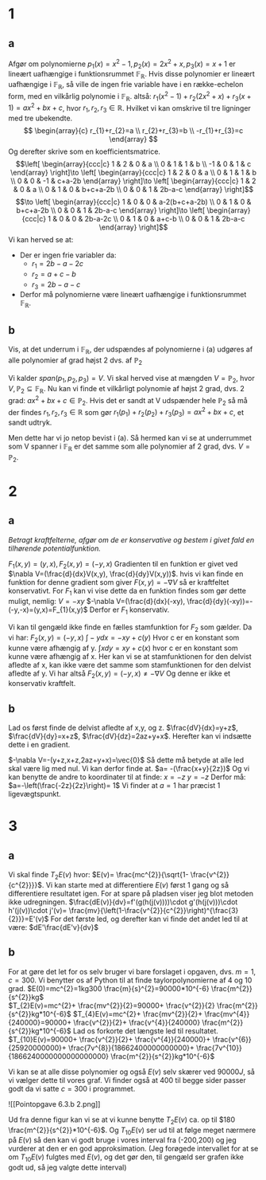 # 1
## a
Afgør om polynomierne 
$p_{1}(x)=x^{2}-1,p_{2}(x)=2x^{2}+x,p_{3}(x)=x+1$
er lineært uafhængige i funktionsrummet $\mathbb{F}_{\mathbb{R}}$.
Hvis disse polynomier er lineært uafhængige i $\mathbb{F}_{\mathbb{R}}$, så ville de ingen frie variable have i en række-echelon form, med en vilkårlig polynomie i $\mathbb{F}_{\mathbb{R}}$.
altså:
$r_{1}(x^{2}-1)+r_{2}(2x^{2}+x)+r_{3}(x+1)=ax^{2}+bx+c$, hvor $r_{1},r_{2},r_{3}\in \mathbb{R}$. 
Hvilket vi kan omskrive til tre ligninger med tre ubekendte.
$$
\begin{array}{c}
r_{1}+r_{2}=a \\ r_{2}+r_{3}=b \\ -r_{1}+r_{3}=c
\end{array}
$$
Og derefter skrive som en koefficientsmatrice.
$$\left[
\begin{array}{ccc|c}
1 & 2 & 0 & a \\ 0 & 1 & 1 & b \\ -1 & 0 & 1 & c
\end{array}
\right]\to
\left[
\begin{array}{ccc|c}
1 & 2 & 0 & a \\ 0 & 1 & 1 & b \\ 0 & 0 & -1 & c+a-2b
\end{array}
\right]\to
\left[
\begin{array}{ccc|c}
1 & 2 & 0 & a \\ 0 & 1 & 0 & b+c+a-2b \\ 0 & 0 & 1 & 2b-a-c
\end{array}
\right]$$
$$\to
\left[
\begin{array}{ccc|c}
1 & 0 & 0 & a-2(b+c+a-2b) \\ 0 & 1 & 0 & b+c+a-2b \\ 0 & 0 & 1 & 2b-a-c
\end{array}
\right]\to
\left[
\begin{array}{ccc|c}
1 & 0 & 0 & 2b-a-2c \\ 0 & 1 & 0 & a+c-b \\ 0 & 0 & 1 & 2b-a-c
\end{array}
\right]$$
Vi kan herved se at:
- Der er ingen frie variabler da:
	- $r_{1}=2b-a-2c$
	- $r_{2}=a+c-b$
	- $r_{3}=2b-a-c$
- Derfor må polynomierne være lineært uafhængige i funktionsrummet $\mathbb{F}_{\mathbb{R}}$. 
## b
Vis, at det underrum i $\mathbb{F}_{\mathbb{R}}$, der udspændes af polynomierne i (a) udgøres af alle polynomier af grad højst 2 dvs. af $\mathbb{P}_{2}$ 

Vi kalder $span(p_{1},p_{2},p_{3})=V$. Vi skal herved vise at mængden $V=\mathbb{P}_{2}$, hvor $V,\mathbb{P}_{2} \subseteq \mathbb{F}_{\mathbb{R}}$.
Nu kan vi finde et vilkårligt polynomie af højst 2 grad, dvs. 2 grad: $ax^{2}+bx+c \in \mathbb{P}_{2}$. Hvis det er sandt at V udspænder hele $\mathbb{P}_{2}$ så må der findes $r_{1},r_{2},r_{3} \in \mathbb{R}$ som gør 
$r_{1}(p_{1})+r_{2}(p_{2})+r_{3}(p_{3})=ax^{2}+bx+c$, et sandt udtryk.

Men dette har vi jo netop bevist i (a). Så hermed kan vi se at underrummet som V spanner i $\mathbb{F}_{\mathbb{R}}$ er det samme som alle polynomier af 2 grad, dvs. $V=\mathbb{P}_{2}$.

# 2
## a
*Betragt kraftfelterne, afgør om de er konservative og bestem i givet fald en tilhørende potentialfunktion.*

$F_{1}(x,y)=(y,x),F_{2}(x,y)=(-y,x)$
Gradienten til en funktion er givet ved $\nabla V=(\frac{d}{dx}V(x,y), \frac{d}{dy}V(x,y))$. hvis vi kan finde en funktion for denne gradient som giver $F(x,y)=-\nabla V$ så er kraftfeltet konservativt.
For $F_{1}$ kan vi vise dette da en funktion findes som gør dette muligt, nemlig: $V=-xy$
$-\nabla V=(\frac{d}{dx}(-xy), \frac{d}{dy}(-xy))=-(-y,-x)=(y,x)=F_{1}(x,y)$ 
Derfor er $F_{1}$ konservativ.

Vi kan til gengæld ikke finde en fælles stamfunktion for $F_{2}$ som gælder. Da vi har: $F_{2}(x,y)=(-y,x)$
$\int_{}^{}-y dx=-xy+c(y)$ Hvor c er en konstant som kunne være afhængig af y.
$\int_{}^{}xdy=xy+c(x)$ hvor c er en konstant som kunne være afhængig af x.
Her kan vi se at stamfunktionen for den delvist afledte af x, kan ikke være det samme som stamfunktionen for den delvist afledte af y. 
Vi har altså 
$F_{2}(x,y)=(-y,x)\neq -\nabla V$
Og denne er ikke et konservativ kraftfelt.
## b
Lad os først finde de delvist afledte af x,y, og z.
$\frac{dV}{dx}=y+z$, $\frac{dV}{dy}=x+z$, $\frac{dV}{dz}=2az+y+x$.
Herefter kan vi indsætte dette i en gradient.

$-\nabla V=-(y+z,x+z,2az+y+x)=\vec{0}$ 
Så dette må betyde at alle led skal være lig med nul.
Vi kan derfor finde at.
$a= -(\frac{x+y}{2z})$
Og vi kan benytte de andre to koordinater til at finde:
$x=-z$
$y=-z$
Derfor må: $a=-\left(\frac{-2z}{2z}\right)= 1$
Vi finder at $a=1$ har præcist 1 ligevægtspunkt.
# 3
## a
Vi skal finde $T_{2}E(v)$ hvor: $E(v)= \frac{mc^{2}}{\sqrt{1- \frac{v^{2}}{c^{2}}}}$.
Vi kan starte med at differentiere $E(v)$ først 1 gang og så differentiere resultatet igen.
For at spare på pladsen viser jeg blot metoden ikke udregningen.
$\frac{dE(v)}{dv}=f'(g(h(j(v))))\cdot g'(h(j(v)))\cdot h'(j(v))\cdot j'(v)= \frac{mv}{\left(1-\frac{v^{2}}{c^{2}}\right)^{\frac{3}{2}}}=E'(v)$ 
For det første led, og derefter kan vi finde det andet led til at være:
$dE'\frac{dE'v}{dv}$
## b
For at gøre det let for os selv bruger vi bare forslaget i opgaven, dvs. $m=1, c=300$.
Vi benytter os af Python til at finde taylorpolynomierne af 4 og 10 grad.
$E(0)=mc^{2}=1kg300 \frac{m}{s}^{2}=90000*10^{-6} \frac{m^{2}}{s^{2}}kg$   
$T_{2}E(v)=mc^{2}+ \frac{mv^{2}}{2}=90000+ \frac{v^{2}}{2} \frac{m^{2}}{s^{2}}kg*10^{-6}$ 
$T_{4}E(v)=mc^{2}+ \frac{mv^{2}}{2}+ \frac{mv^{4}}{240000}=90000+ \frac{v^{2}}{2}+ \frac{v^{4}}{240000} \frac{m^{2}}{s^{2}}kg*10^{-6}$
Lad os forkorte det længste led til resultatet.
$T_{10}E(v)=90000+ \frac{v^{2}}{2}+ \frac{v^{4}}{240000}+ \frac{v^{6}}{25920000000}+ \frac{7v^{8}}{18662400000000000}+ \frac{7v^{10}}{1866240000000000000000} \frac{m^{2}}{s^{2}}kg*10^{-6}$

Vi kan se at alle disse polynomier og også $E(v)$ selv skærer ved $90000 J$, så vi vælger dette til vores graf. Vi finder også at 400 til begge sider passer godt da vi satte $c=300$ i programmet.

![[Pointopgave 6.3.b 2.png]]

Ud fra denne figur kan vi se at vi kunne benytte $T_{2}E(v)$ ca. op til $180 \frac{m^{2}}{s^{2}}*10^{-6}$.
Og $T_{10}E(v)$ ser ud til at følge meget nærmere på $E(v)$ så den kan vi godt bruge i vores interval fra (-200,200) og jeg vurderer at den er en god approksimation.
(Jeg forøgede intervallet for at se om $T_{10}E(v)$ fulgtes med $E(v)$, og det gør den, til gengæld ser grafen ikke godt ud, så jeg valgte dette interval)
